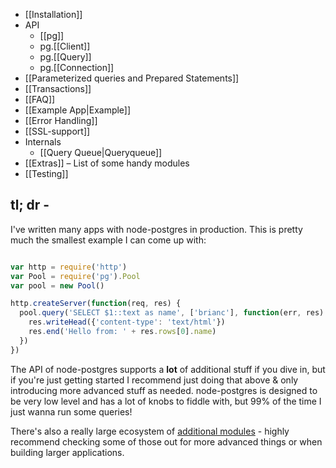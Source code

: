 * [[Installation]]
* API
    * [[pg]]
    * pg.[[Client]]
    * pg.[[Query]]
    * pg.[[Connection]]
* [[Parameterized queries and Prepared Statements]]
* [[Transactions]]
* [[FAQ]]
* [[Example App|Example]]
* [[Error Handling]]
* [[SSL-support]]
* Internals
  * [[Query Queue|Queryqueue]]
* [[Extras]] – List of some handy modules
* [[Testing]]

## tl; dr -

I've written many apps with node-postgres in production.  This is pretty much the smallest example I can come up with:

```js

var http = require('http')
var Pool = require('pg').Pool
var pool = new Pool()

http.createServer(function(req, res) {
  pool.query('SELECT $1::text as name', ['brianc'], function(err, res) {
    res.writeHead({'content-type': 'text/html'})
    res.end('Hello from: ' + res.rows[0].name)
  })
})
```

The API of node-postgres supports a __lot__ of additional stuff if you dive in, but if you're just getting started I recommend just doing that above & only introducing more advanced stuff as needed.  node-postgres is designed to be very low level and has a lot of knobs to fiddle with, but 99% of the time I just wanna run some queries!  

There's also a really large ecosystem of [additional modules](https://github.com/brianc/node-postgres/wiki/Extras) - highly recommend checking some of those out for more advanced things or when building larger applications.